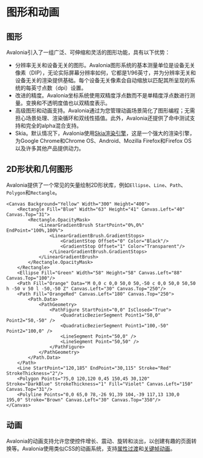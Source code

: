 # 图形和动画

## 图形

Avalonia引入了一组广泛、可伸缩和灵活的图形功能，具有以下优势：

* 分辨率无关和设备无关的图形。Avalonia图形系统的基本测量单位是设备无关像素（DIP），无论实际屏幕分辨率如何，它都是1/96英寸，并为分辨率无关和设备无关的渲染提供基础。每个设备无关像素会自动缩放以匹配其所呈现的系统的每英寸点数（dpi）设置。
* 改进的精度。Avalonia坐标系统使用双精度浮点数而不是单精度浮点数进行测量。变换和不透明度值也以双精度表示。
* 高级图形和动画支持。Avalonia通过为您管理动画场景简化了图形编程；无需担心场景处理、渲染循环和双线性插值。此外，Avalonia还提供了命中测试支持和完全的alpha混合支持。
* Skia。默认情况下，Avalonia使用[Skia渲染引擎](https://skia.org/)，这是一个强大的渲染引擎，为Google Chrome和Chrome OS、Android、Mozilla Firefox和Firefox OS以及许多其他产品提供动力。

## 2D形状和几何图形

Avalonia提供了一个常见的矢量绘制2D形状库，例如`Ellipse`、`Line`、`Path`、`Polygon`和`Rectangle`。

```xaml
<Canvas Background="Yellow" Width="300" Height="400">
    <Rectangle Fill="Blue" Width="63" Height="41" Canvas.Left="40" Canvas.Top="31">
        <Rectangle.OpacityMask>
            <LinearGradientBrush StartPoint="0%,0%" EndPoint="100%,100%">
                <LinearGradientBrush.GradientStops>
                    <GradientStop Offset="0" Color="Black"/>
                    <GradientStop Offset="1" Color="Transparent"/>
                </LinearGradientBrush.GradientStops>
            </LinearGradientBrush>
        </Rectangle.OpacityMask>     
    </Rectangle>
    <Ellipse Fill="Green" Width="58" Height="58" Canvas.Left="88" Canvas.Top="100"/>
    <Path Fill="Orange" Data="M 0,0 c 0,0 50,0 50,-50 c 0,0 50,0 50,50 h -50 v 50 l -50,-50 Z" Canvas.Left="30" Canvas.Top="250"/>
    <Path Fill="OrangeRed" Canvas.Left="180" Canvas.Top="250">
        <Path.Data>
            <PathGeometry>
                <PathFigure StartPoint="0,0" IsClosed="True">
                    <QuadraticBezierSegment Point1="50,0" Point2="50,-50" />
                    <QuadraticBezierSegment Point1="100,-50" Point2="100,0" />
                    <LineSegment Point="50,0" />
                    <LineSegment Point="50,50" />
                </PathFigure>
            </PathGeometry>
        </Path.Data>
    </Path>
    <Line StartPoint="120,185" EndPoint="30,115" Stroke="Red" StrokeThickness="2"/>
    <Polygon Points="75,0 120,120 0,45 150,45 30,120" Stroke="DarkBlue" StrokeThickness="1" Fill="Violet" Canvas.Left="150" Canvas.Top="31"/>
    <Polyline Points="0,0 65,0 78,-26 91,39 104,-39 117,13 130,0 195,0" Stroke="Brown" Canvas.Left="30" Canvas.Top="350"/>
</Canvas>
```

## 动画

Avalonia的动画支持允许您使控件增长、震动、旋转和淡出，以创建有趣的页面转换等。Avalonia使用类似CSS的动画系统，支持[属性过渡](https://docs.avaloniaui.net/docs/animations/transitions)和[关键帧动画](https://docs.avaloniaui.net/docs/animations/keyframe-animations)。
